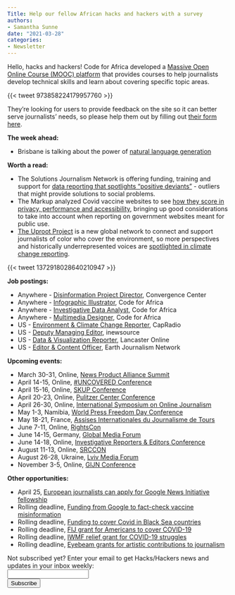 ```yaml
---
Title: Help our fellow African hacks and hackers with a survey
authors: 
- Samantha Sunne
date: "2021-03-28" 
categories: 
- Newsletter
---
```


Hello, hacks and hackers! Code for Africa developed a [Massive Open Online Course (MOOC) platform](https://courses.academy.africa/) that provides courses to help journalists develop technical skills and learn about covering specific topic areas.

{{< tweet 973858224179957760 >}}

They’re looking for users to provide feedback on the site so it can better serve journalists’ needs, so please help them out by filling out [their form here](https://docs.google.com/forms/d/e/1FAIpQLSdd8GKVQcI36modzvDeZ932Ie6ZRVL5zSt-bJ5MaWJVGxnyqw/viewform?gxids=7628).

**The week ahead:**

*   Brisbane is talking about the power of [natural language generation](https://www.meetup.com/Hacks-Hackers-Brisbane/events/276979999/)

**Worth a read:**



*   The Solutions Journalism Network is offering funding, training and support for [data reporting that spotlights “positive deviants”](https://thewholestory.solutionsjournalism.org/apply-now-want-to-find-success-stories-through-data-solutions-journalism-network-can-help-4630358c43d8) - outliers that might provide solutions to social problems. 
*   The Markup analyzed Covid vaccine websites to see [how they score in privacy, performance and accessibility](https://themarkup.org/coronavirus/2021/03/24/we-ran-tests-on-every-states-covid-19-vaccine-website), bringing up good considerations to take into account when reporting on government websites meant for public use.
*   [The Uproot Project](https://grist.org/uproot/) is a new global network to connect and support journalists of color who cover the environment, so more perspectives and historically underrepresented voices are [spotlighted in climate change reporting](https://www.niemanlab.org/2021/03/a-group-of-climate-journalists-are-launching-the-uproot-project-to-support-environmental-journalists-of-color/).

{{< tweet 1372918028640210947 >}}

**Job postings:**



*   Anywhere - [Disinformation Project Director](https://convergencepolicy.org/wp-content/uploads/2021/03/Digital-Disinformation-Director-PD-3-15-21.pdf), Convergence Center
*   Anywhere - [Infographic Illustrator](https://opportunities.codeforafrica.org/2021/03/02/infographic-illustrator-come-create-compelling-graphic-design-with-us/), Code for Africa
*   Anywhere - [Investigative Data Analyst](https://opportunities.codeforafrica.org/2021/03/01/investigative-analyst-come-help-investigate-online-disinformation-networks/), Code for Africa
*   Anywhere - [Multimedia Designer](https://opportunities.codeforafrica.org/2021/03/17/multimedia-designer-tell-visual-stories-that-inspire-change/), Code for Africa
*   US - [Environment & Climate Change Reporter](https://www.ire.org/job-center/environment-climate-change-reporter/), CapRadio
*   US - [Deputy Managing Editor](https://inewsource.org/wp-content/uploads/2021/03/DME-JobPost.pdf), inewsource
*   US - [Data & Visualization Reporter](https://www.paycomonline.net/v4/ats/web.php/jobs/ViewJobDetails?job=15865&clientkey=E86E7B5A50F7166F4A47173978DA4F79), Lancaster Online
*   US - [Editor & Content Officer](https://phf.tbe.taleo.net/phf04/ats/careers/v2/viewRequisition?org=INTERNEWS&cws=38&rid=1382), Earth Journalism Network

**Upcoming events:**



*   March 30-31, Online, [News Product Alliance Summit](https://newsproduct.org/)
*   April 14-15, Online, [#UNCOVERED Conference](https://www.investigativejournalismforeu.net/events/save-the-date-uncovered-conference-april-14-15/)
*   April 15-16, Online, [SKUP Conference](https://www.skup.no/2021/02/slik-melder-du-deg-pa-arets-skup)
*   April 20-23, Online, [Pulitzer Center Conference](https://pulitzercenter.org/blog/save-date-2021-pulitzer-center-conference)
*   April 26-30, Online, [International Symposium on Online Journalism](https://latamjournalismreview.org/articles/mark-your-calendars-for-isoj-online-2021-the-premier-global-journalism-conference-will-be-held-from-april-26-30/) 
*   May 1-3, Namibia, [World Press Freedom Day Conference](https://en.unesco.org/news/world-press-freedom-day-coming-home-namibia-host-wpfd-2021-conference)
*   May 18-21, France, [Assises Internationales du Journalisme de Tours](https://www.journalisme.com/les-assises-2020/14e-assises-internationales-du-journalisme-de-tours/) 
*   June 7-11, Online, [RightsCon](https://www.rightscon.org)
*   June 14-15, Germany, [Global Media Forum](https://www.dw.com/en/about-dw/gmf/s-43101535)
*   June 14-18, Online, [Investigative Reporters & Editors Conference](https://www.ire.org/training/conferences/ire-2021/)
*   August 11-13, Online, [SRCCON](https://srccon.org/)
*   August 26-28, Ukraine, [Lviv Media Forum](https://www.facebook.com/events/lviv-media-forum/lviv-media-forum-2021/312314519660237/)
*   November 3-5, Online, [GIJN Conference](https://gijn.org/2021/03/24/the-global-investigative-journalism-conference-goes-online-oct-2021-we-head-to-sydney-in-22/)

**Other opportunities:**



*   April 25, [European journalists can apply for Google News Initiative fellowship](https://journalismfellowships.eu/)
*   Rolling deadline, [Funding from Google to fact-check vaccine misinformation](https://blog.google/outreach-initiatives/google-news-initiative/open-fund-projects-debunking-vaccine-misinformation/)
*   Rolling deadline, [Funding to cover Covid in Black Sea countries](https://www.gmfus.org/program/black-sea-trust-regional-cooperation)
*   Rolling deadline, [FIJ grant for Americans to cover COVID-19](https://investigate.submittable.com/submit/163797/coronavirus-rolling-grant-for-u-s-freelancers)
*   Rolling deadline, [IWMF relief grant for COVID-19 struggles](https://iwmf.submittable.com/submit/41e7f7ce-db40-4ff6-873f-e24450e27497/journalism-relief-fund-english)
*   Rolling deadline, [Eyebeam grants for artistic contributions to journalism](https://www.eyebeam.org/eyebeam-center-for-the-future-of-journalism/)

<div id="mc_embed_signup"><form id="mc-embedded-subscribe-form" class="validate" action="//hackshackers.us1.list-manage.com/subscribe/post?u=c56f2e53d5ed6ef87f8aaa75c&amp;id=fb2bc6f10b" method="post" name="mc-embedded-subscribe-form" novalidate="" target="_blank">

<div id="mc_embed_signup_scroll">

<div class="mc-field-group"><label for="mce-EMAIL">Not subscribed yet? Enter your email to get Hacks/Hackers news and updates in your inbox weekly:  </label></div>

<div class="mc-field-group"><input id="mce-EMAIL" class="required email" name="EMAIL" type="email" value="" /></div>

<!-- real people should not fill this in and expect good things - do not remove this or risk form bot signups-->

<div style="position: absolute; left: -5000px;"><input tabindex="-1" name="b_c56f2e53d5ed6ef87f8aaa75c_fb2bc6f10b" type="text" value="" /></div>

<div class="clear"><input id="mc-embedded-subscribe" class="button" name="subscribe" type="submit" value="Subscribe" /></div>

</div>

</form></div>

<!--End mc_embed_signup-->

<meta name="twitter:card" content="summary">

<meta name="twitter:image:src" content="https://hackshackers.com/content-images/about/hackshackers_logomark.png">

